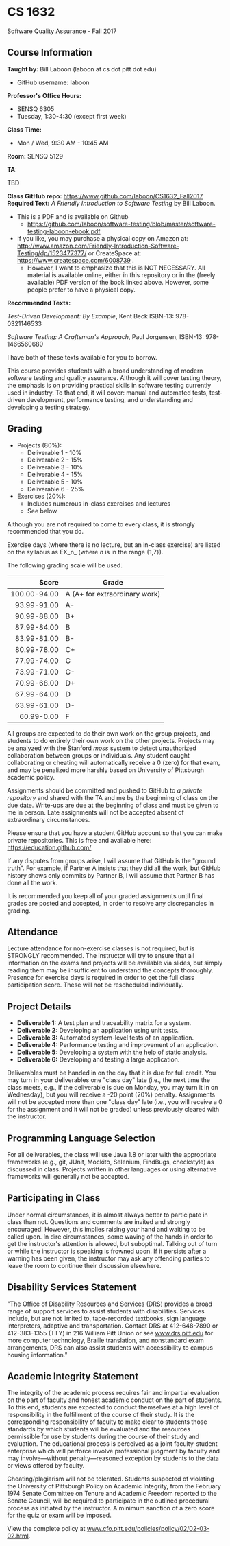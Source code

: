 # CS 1632
Software Quality Assurance - Fall 2017

## Course Information

**Taught by:** Bill Laboon (laboon at cs dot pitt dot edu)
  * GitHub username: laboon
  
**Professor's Office Hours:**

  * SENSQ 6305  
  * Tuesday, 1:30-4:30 (except first week)


**Class Time:**
  * Mon / Wed, 9:30 AM - 10:45 AM

**Room:** SENSQ 5129

**TA**:

TBD

**Class GitHub repo:** https://www.github.com/laboon/CS1632_Fall2017  
**Required Text:** _A Friendly Introduction to Software Testing_ by Bill Laboon.
* This is a PDF and is available on Github
  * https://github.com/laboon/software-testing/blob/master/software-testing-laboon-ebook.pdf
* If you like, you may purchase a physical copy on Amazon at: http://www.amazon.com/Friendly-Introduction-Software-Testing/dp/1523477377/ or CreateSpace at: https://www.createspace.com/6008739 .
  * However, I want to emphasize that this is NOT NECESSARY.  All material is available online, either in this repository or in the (freely available) PDF version of the book linked above.  However, some people prefer to have a physical copy.

**Recommended Texts:** 

_Test-Driven Development: By Example_, Kent Beck ISBN-13: 978-0321146533

_Software Testing: A Craftsman's Approach_, Paul Jorgensen, ISBN-13: 978-1466560680

I have both of these texts available for you to borrow.

This course provides students with a broad understanding of modern software testing and quality assurance. Although it will cover testing theory, the emphasis is on providing practical skills in software testing currently used in industry. To that end, it will cover: manual and automated tests, test-driven development, performance testing, and understanding and developing a testing strategy.

## Grading

* Projects (80%):
  * Deliverable 1 - 10%
  * Deliverable 2 - 15%
  * Deliverable 3 - 10%
  * Deliverable 4 - 15%
  * Deliverable 5 - 10%
  * Deliverable 6 - 25%
* Exercises (20%):
  * Includes numerous in-class exercises and lectures
  * See below

Although you are not required to come to every class, it is strongly recommended that you do.

Exercise days (where there is no lecture, but an in-class exercise) are listed on the syllabus as EX_n_ (where _n_ is in the range {1,7}).

The following grading scale will be used.  

Score  | Grade
-----: | ------------------------------
100.00-94.00 | A (A+ for extraordinary work)
93.99-91.00  | A-
90.99-88.00  | B+
87.99-84.00  | B
83.99-81.00  | B-
80.99-78.00  | C+
77.99-74.00  | C
73.99-71.00  | C-
70.99-68.00  | D+
67.99-64.00  | D
63.99-61.00  | D-
60.99-0.00   | F

All groups are expected to do their own work on the group projects, and students to do entirely their own work on the other projects.  Projects may be analyzed with the Stanford _moss_ system to detect unauthorized collaboration between groups or individuals.  Any student caught collaborating or cheating will automatically receive a 0 (zero) for that exam, and may be penalized more harshly based on University of Pittsburgh academic policy.

Assignments should be committed and pushed to GitHub to _a private repository_ and shared with the TA and me by the beginning of class on the due date.  Write-ups are due at the beginning of class and must be given to me in person.  Late assignments will not be accepted absent of extraordinary circumstances.

Please ensure that you have a student GitHub account so that you can make private repositories.  This is free and available here: https://education.github.com/

If any disputes from groups arise, I will assume that GitHub is the "ground truth".  For example, if Partner A insists that they did all the work, but GitHub history shows only commits by Partner B, I will assume that Partner B has done all the work.

It is recommended you keep all of your graded assignments until final grades are posted and accepted, in order to resolve any discrepancies in grading.

## Attendance

Lecture attendance for non-exercise classes is not required, but is STRONGLY recommended. The instructor will try to ensure that all information on the exams and projects will be available via slides, but simply reading them may be insufficient to understand the concepts thoroughly.   Presence for exercise days is required in order to get the full class participation score.  These will not be rescheduled individually.

## Project Details

* **Deliverable 1:** A test plan and traceability matrix for a system.
* **Deliverable 2:** Developing an application using unit tests.
* **Deliverable 3:** Automated system-level tests of an application.
* **Deliverable 4:** Performance testing and improvement of an application.
* **Deliverable 5:** Developing a system with the help of static analysis.
* **Deliverable 6:** Developing and testing a large application.

Deliverables must be handed in on the day that it is due for full credit.  You may turn in your deliverables one "class day" late (i.e., the next time the class meets, e.g., if the deliverable is due on Monday, you may turn it in on Wednesday), but you will receive a -20 point (20%) penalty.  Assignments will not be accepted more than one "class day" late (i.e., you will receive a 0 for the assignment and it will not be graded) unless previously cleared with the instructor.

## Programming Language Selection

For all deliverables, the class will use Java 1.8 or later with the appropriate frameworks (e.g., git, JUnit, Mockito, Selenium, FindBugs, checkstyle) as discussed in class.  Projects written in other languages or using alternative frameworks will generally not be accepted.

## Participating in Class

Under normal circumstances, it is almost always better to participate in class than not.  Questions and comments are invited and strongly encouraged!  However, this implies raising your hand and waiting to be called upon.  In dire circumstances, some waving of the hands in order to get the instructor's attention is allowed, but suboptimal.  Talking out of turn or while the instructor is speaking is frowned upon.  If it persists after a warning has been given, the instructor may ask any offending parties to leave the room to continue their discussion elsewhere.

## Disability Services Statement

"The Office of Disability Resources and Services (DRS) provides a broad range of support services to assist students with disabilities. Services include, but are not limited to, tape-recorded textbooks, sign language interpreters, adaptive and transportation. Contact DRS at 412-648-7890 or 412-383-1355 (TTY) in 216 William Pitt Union or see www.drs.pitt.edu for more computer technology, Braille translation, and nonstandard exam arrangements, DRS can also assist students with accessibility to campus housing information."

## Academic Integrity Statement

The integrity of the academic process requires fair and impartial evaluation on the part of faculty and honest academic conduct on the part of students. To this end, students are expected to conduct themselves at a high level of responsibility in the fulfillment of the course of their study. It is the corresponding responsibility of faculty to make clear to students those standards by which students will be evaluated and the resources permissible for use by students during the course of their study and evaluation. The educational process is perceived as a joint faculty-student enterprise which will perforce involve professional judgment by faculty and may involve—without penalty—reasoned exception by students to the data or views offered by faculty.

Cheating/plagiarism will not be tolerated. Students suspected of violating the University of Pittsburgh Policy on Academic Integrity, from the February 1974 Senate Committee on Tenure and Academic Freedom reported to the Senate Council, will be required to participate in the outlined procedural process as initiated by the instructor. A minimum sanction of a zero score for the quiz or exam will be imposed.

View the complete policy at www.cfo.pitt.edu/policies/policy/02/02-03-02.html.

